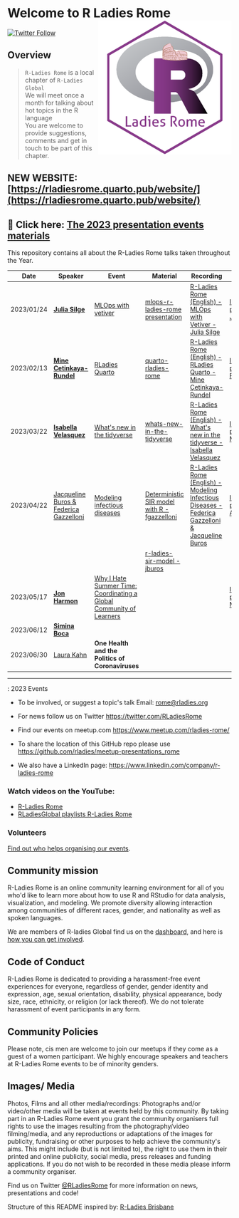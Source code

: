 # Welcome to R Ladies Rome<img src="organisersKit/logo/logo.png" alt="R Ladies Rome" align="right" width="300" height="300"/>

[![Twitter Follow](https://img.shields.io/twitter/follow/RLadiesRome.svg?style=social)](https://twitter.com/RLadiesRome)

## Overview

> `R-Ladies Rome` is a local chapter of `R-Ladies Global`<br>We will meet once a month for talking about hot topics in the R language<br>You are welcome to provide suggestions, comments and get in touch to be part of this chapter.

## NEW WEBSITE: [https://rladiesrome.quarto.pub/website/](https://rladiesrome.quarto.pub/website/)

## 🔭 Click here: [The 2023 presentation events materials](https://github.com/rladies/meetup-presentations_rome/tree/main/events/2023)

This repository contains all about the R-Ladies Rome talks taken throughout the Year.

| Date       | Speaker                                                                                         | Event                                                                                                                        | Material                                                                                                       | Recording                                                                                                                                      | Intro                                                                 |
|------------|------------|------------|------------|------------|------------|
| 2023/01/24 | [**Julia Silge**](https://juliasilge.com/)                                                      | [MLOps with vetiver](https://www.meetup.com/rladies-rome/events/289517054/)                                                  | [mlops-r-ladies-rome presentation](https://juliasilge.github.io/mlops-r-ladies-rome)                           | [R-Ladies Rome (English) - MLOps with Vetiver - Julia Silge](https://www.youtube.com/watch?v=PPB-iG8SexE)                                      | [Intro presentation-Jan23](https://rladiesrome.quarto.pub/jan242023/) |
| 2023/02/13 | [**Mine Cetinkaya-Rundel**](https://mine-cr.com/)                                               | [RLadies Quarto](https://www.meetup.com/rladies-rome/events/290673316/)                                                      | [quarto-rladies-rome](https://github.com/mine-cetinkaya-rundel/quarto-rladies-rome)                            | [R-Ladies Rome (English) - RLadies Quarto - Mine Çetinkaya-Rundel](https://www.youtube.com/watch?v=lV-vUI--Pv0)                                | [Intro presentation-Feb23](https://rladiesrome.quarto.pub/feb132023/) |
| 2023/03/22 | [**Isabella Velasquez**](https://github.com/ivelasq)                                            | [What's new in the tidyverse](https://www.meetup.com/rladies-rome/events/291643998/)                                         | [whats-new-in-the-tidyverse](https://github.com/ivelasq/2023-03-22_whats-new-in-the-tidyverse)                 | [R-Ladies Rome (English) - What's new in the tidyverse - Isabella Velasquez](https://www.youtube.com/watch?v=QgjRe8uorL8&t=14s)                | [Intro presentation-Mar23](https://rladiesrome.quarto.pub/mar222023/) |
| 2023/04/22 | [Jacqueline Buros & Federica Gazzelloni](https://www.meetup.com/rladies-rome/events/292629944/) | [Modeling infectious diseases](https://www.meetup.com/rladies-rome/events/292629944/)                                        | [Deterministic SIR model with R - fgazzelloni](https://fgazzelloni.quarto.pub/deterministic-sir-model-with-r/) | [R-Ladies Rome (English) - Modeling Infectious Diseases - Federica Gazzelloni & Jacqueline Buros](https://www.youtube.com/watch?v=-3mcwchd-w4) | [Intro presentation-Apr23](https://rladiesrome.quarto.pub/apr222023/) |
|            |                                                                                                 |                                                                                                                              | [r-ladies-sir-model - jburos](https://github.com/jburos/r-ladies-sir-model)                                    |                                                                                                                                                |                                                                       |
| 2023/05/17 | [**Jon Harmon**](https://twitter.com/JonTheGeek)                                                | [Why I Hate Summer Time: Coordinating a Global Community of Learners](https://www.meetup.com/rladies-rome/events/293141908/) |                                                                                                                |                                                                                                                                                | [Intro presentation-May17](https://rladiesrome.quarto.pub/may172023/) |
| 2023/06/12 | [**Simina Boca**](https://www.linkedin.com/in/simina-boca-6131a539/)                            |                                                                                                                              |                                                                                                                |                                                                                                                                                |                                                                       |
| 2023/06/30 | [Laura Kahn](https://www.linkedin.com/in/laura-kahn-79b01510/)                                  | **One Health and the Politics of Coronaviruses**                                                                             |                                                                                                                |                                                                                                                                                |                                                                       |

------------------------------------------------------------------------

<!-- TABLE END -->

: 2023 Events

-   To be involved, or suggest a topic's talk Email: [rome\@rladies.org](mailto:rome@rladies.org)

-   For news follow us on Twitter <https://twitter.com/RLadiesRome>

-   Find our events on meetup.com <https://www.meetup.com/rladies-rome/>

-   To share the location of this GitHub repo please use <https://github.com/rladies/meetup-presentations_rome>

-   We also have a LinkedIn page: <https://www.linkedin.com/company/r-ladies-rome>

### Watch videos on the YouTube:

-   [R-Ladies Rome](https://www.youtube.com/@rladiesrome)
-   [RLadiesGlobal playlists R-Ladies Rome](https://www.youtube.com/c/RLadiesGlobal/playlists)

### Volunteers

[Find out who helps organising our events](https://github.com/rladies/meetup-presentations_rome/blob/master/organisersKit/volunteers.md).

## Community mission

R-Ladies Rome is an online community learning environment for all of you who'd like to learn more about how to use R and RStudio for data analysis, visualization, and modeling. We promote diversity allowing interaction among communities of different races, gender, and nationality as well as spoken languages.

We are members of R-ladies Global find us on the [dashboard](https://gqueiroz.shinyapps.io/rshinylady/), and here is [how you can get involved](https://rladies.org/about-us/).

## Code of Conduct

R-Ladies Rome is dedicated to providing a harassment-free event experiences for everyone, regardless of gender, gender identity and expression, age, sexual orientation, disability, physical appearance, body size, race, ethnicity, or religion (or lack thereof). We do not tolerate harassment of event participants in any form.

## Community Policies

Please note, cis men are welcome to join our meetups if they come as a guest of a women participant. We highly encourage speakers and teachers at R-Ladies Rome events to be of minority genders.

## Images/ Media

Photos, Films and all other media/recordings: Photographs and/or video/other media will be taken at events held by this community. By taking part in an R-Ladies Rome event you grant the community organisers full rights to use the images resulting from the photography/video filming/media, and any reproductions or adaptations of the images for publicity, fundraising or other purposes to help achieve the community's aims. This might include (but is not limited to), the right to use them in their printed and online publicity, social media, press releases and funding applications. If you do not wish to be recorded in these media please inform a community organiser.

Find us on Twitter [\@RLadiesRome](https://twitter.com/RLadiesRome) for more information on news, presentations and code!

Structure of this README inspired by: [R-Ladies Brisbane](https://github.com/rladies/meetup-presentations_brisbane)
